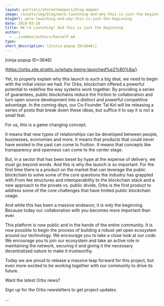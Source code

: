 ```yaml
---
layout: partials/shared/mappers/blog-mapper
image: /assets/img/blog/were-launching-and-why-this-is-just-the-beginning/bg.jpg
blogUrl: were-launching-and-why-this-is-just-the-beginning
date: 2019-03-28
title: We’re Launching! And this is just the beginning
author:
  - ../common/authors/DanielP.md
type:
short_description: \[ninja-popup ID=3646\]
---
```


\[ninja-popup ID=3646\]

(https://orbs.site.strattic.io/whats-being-launched%e2%80%8a/).

Yet, to properly explain why this launch is such a big deal, we need to begin with the initial vision we had. For Orbs, blockchain offered a powerful potential to redefine the way systems work together. By providing a series of guarantees, public blockchains reduce the friction to collaboration and turn open source development into a distinct and powerful competitive advantage. In the coming days, our Co-Founder Tal Kol will be releasing a series of posts that break down these ideas, but suffice it to say it is not a small feat.

For us, this is a game changing concept.

It means that new types of relationships can be developed between people, businesses, economies and more. It means that products that could never have existed in the past can come to fruition. It means that concepts like transparency and openness can come to the center stage.

But, in a sector that has been beset by hype at the expense of delivery, we must go beyond words. And this is why the launch is so important. For the first time there is a product on the market that can leverage the public blockchain to solve some of the core questions the industry has grappled with.From fee structures and interoperability to the blockchain stack and a new approach to the private vs. public divide, Orbs is the first product to address some of the core challenges that have limited public blockchain usage.

And while this has been a massive endeavor, it is only the beginning. Because today our collaboration with you becomes more important than ever.

This platform is now public and in the hands of the entire community. It is now possible to begin the process of building a robust yet open ecosystem around our technology. We encourage you to take a close look at our code. We encourage you to join our ecosystem and take an active role in maintaining the network, securing it and giving it the necessary decentralized nature to make it trustworthy.

Today we are proud to release a massive leap forward for this project, but even more excited to be working together with our community to drive its future.

Want the latest Orbs news?

Sign up for the Orbs newsletters to get project updates.

...
